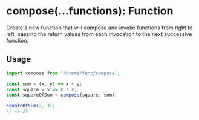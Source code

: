 # compose(...functions): Function

Create a new function that will compose and invoke functions from right to left,
passing the return values from each invocation to the next successive function.

## Usage

```js
import compose from 'doremi/func/compose';

const sum = (x, y) => x + y;
const square = x => x * x;
const squareOfSum = compose(square, sum);

squareOfSum(2, 3);
// => 25
```

